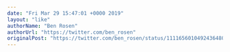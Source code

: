 ```yaml
---
date: "Fri Mar 29 15:47:01 +0000 2019"
layout: "like"
authorName: "Ben Rosen"
authorUrl: "https://twitter.com/ben_rosen"
originalPost: "https://twitter.com/ben_rosen/status/1111656010492436480"
---
```

